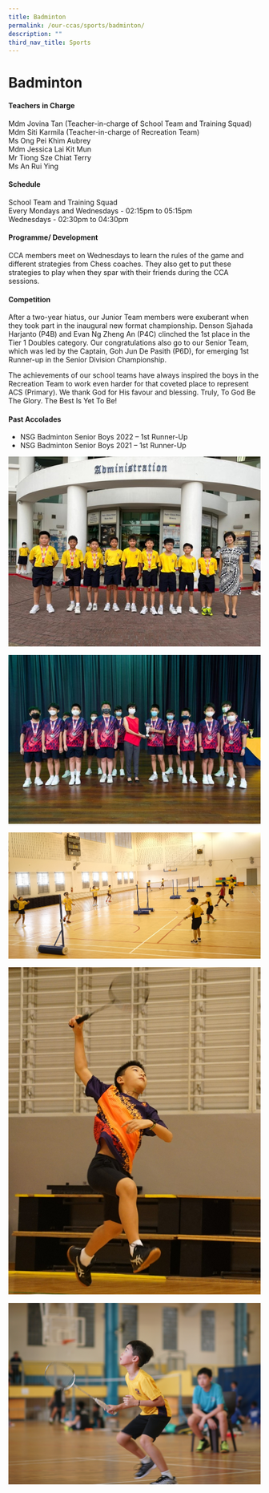 ```yaml
---
title: Badminton
permalink: /our-ccas/sports/badminton/
description: ""
third_nav_title: Sports
---
```

# **Badminton**



#### **Teachers in Charge**

Mdm Jovina Tan (Teacher-in-charge of School Team and Training Squad) <br> Mdm Siti Karmila (Teacher-in-charge of Recreation Team) <br> Ms Ong Pei Khim Aubrey <br> Mdm Jessica Lai Kit Mun <br> Mr Tiong Sze Chiat Terry <br> Ms An Rui Ying

#### **Schedule**

School Team and Training Squad <br>
Every Mondays and Wednesdays - 02:15pm to 05:15pm <br>
Wednesdays - 02:30pm to 04:30pm

#### **Programme/ Development**

CCA members meet on Wednesdays to learn the rules of the game and different strategies from Chess coaches. They also get to put these strategies to play when they spar with their friends during the CCA sessions.
	
#### **Competition**

After a two-year hiatus, our Junior Team members were exuberant when they took part in the inaugural new format championship. Denson Sjahada Harjanto (P4B) and Evan Ng Zheng An (P4C) clinched the 1st place in the Tier 1 Doubles category. Our congratulations also go to our Senior Team, which was led by the Captain, Goh Jun De Pasith (P6D), for emerging 1st Runner-up in the Senior Division Championship.

The achievements of our school teams have always inspired the boys in the Recreation Team to work even harder for that coveted place to represent ACS (Primary). We thank God for His favour and blessing. Truly, To God Be The Glory. The Best Is Yet To Be!

#### **Past Accolades**

* NSG Badminton Senior Boys 2022&nbsp;– 1st Runner-Up
* NSG Badminton Senior Boys 2021&nbsp;– 1st Runner-Up

![](/images/badminton%203.jpg)

![](/images/badminton%202.jpg)

![](/images/badminton1.JPG)

![](/images/badminton2.JPG)

![](/images/badminton3.JPG)